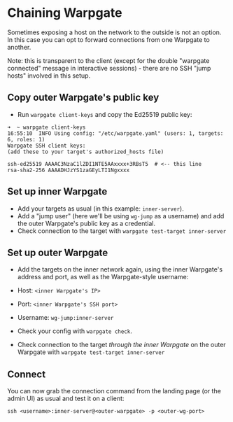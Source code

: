 # Chaining Warpgate

Sometimes exposing a host on the network to the outside is not an option. In this case you can opt to forward connections from one Warpgate to another.

Note: this is transparent to the client (except for the double "warpgate connected" message in interactive sessions) - there are no SSH "jump hosts" involved in this setup.

## Copy outer Warpgate's public key

* Run `warpgate client-keys` and copy the Ed25519 public key:

```
➜  ~ warpgate client-keys
16:55:10  INFO Using config: "/etc/warpgate.yaml" (users: 1, targets: 6, roles: 1)
Warpgate SSH client keys:
(add these to your target's authorized_hosts file)

ssh-ed25519 AAAAC3NzaC1lZDI1NTE5AAxxxx+3RBsT5  # <-- this line
rsa-sha2-256 AAAADHJzYS1zaGEyLTI1Ngxxxx
```

## Set up inner Warpgate

* Add your targets as usual (in this example: `inner-server`).
* Add a "jump user" (here we'll be using `wg-jump` as a username) and add the outer Warpgate's public key as a credential.
* Check connection to the target with `warpgate test-target inner-server`

## Set up outer Warpgate

* Add the targets on the inner network again, using the inner Warpgate's address and port, as well as the Warpgate-style username:

* Host: `<inner Warpgate's IP>`
* Port: `<inner Warpgate's SSH port>`
* Username: `wg-jump:inner-server`
* Check your config with `warpgate check`.
* Check connection to the target _through the inner Warpgate_ on the outer Warpgate with `warpgate test-target inner-server`

## Connect

You can now grab the connection command from the landing page (or the admin UI) as usual and test it on a client:

```
ssh <username>:inner-server@<outer-warpgate> -p <outer-wg-port>
```

